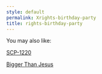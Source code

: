```yaml
---
style: default
permalink: Xrights-birthday-party
title: rights-birthday-party
---
```

You may also like:

[SCP-1220](http://scp-wiki.net/scp-1220)

[Bigger Than Jesus](http://scp-wiki.net/bigger-than-jesus)
